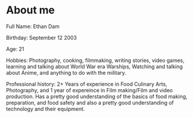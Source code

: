 # About me

Full Name: Ethan Dam

Birthday: September 12 2003

Age: 21

Hobbies: Photography, cooking, filmmaking, writing stories, video games, learning and talking about World War era Warships, Watching and talking about Anime, and anything to do with the military.

Professional history: 2+ Years of experience in Food Culinary Arts, Photography, and 1 year of expereince in Film making/Film and video production. Has a pretty good understanding of the basics of food making, preparation, and food safety and also a pretty good understanding of technology and their equipment.
